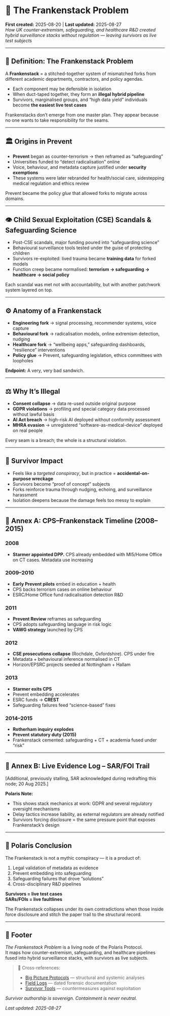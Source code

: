 # 🧠 The Frankenstack Problem  
**First created:** 2025-08-20 | **Last updated:** 2025-08-27  
*How UK counter-extremism, safeguarding, and healthcare R&D created hybrid surveillance stacks without regulation — leaving survivors as live test subjects*  

---

## 🧩 Definition: The Frankenstack Problem  
A **Frankenstack** = a stitched-together system of mismatched forks from different academic departments, contractors, and policy agendas.  

- Each component may be defensible in isolation  
- When duct-taped together, they form an **illegal hybrid pipeline**  
- Survivors, marginalised groups, and “high data yield” individuals become **the easiest live test cases**  

Frankenstacks don’t emerge from one master plan. They appear because no one wants to take responsibility for the seams.  

---

## 🏛 Origins in Prevent  
- **Prevent** began as counter-terrorism → then reframed as “safeguarding”  
- Universities funded to “detect radicalisation” online  
- Voice, behaviour, and metadata capture justified under **security exemptions**  
- These systems were later rebranded for health/social care, sidestepping medical regulation and ethics review  

Prevent became the policy *glue* that allowed forks to migrate across domains.  

---

## 👁 Child Sexual Exploitation (CSE) Scandals & Safeguarding Science  
- Post-CSE scandals, major funding poured into “safeguarding science”  
- Behavioural surveillance tools tested under the guise of protecting children  
- Survivors re-exploited: lived trauma became **training data** for forked models  
- Function creep became normalised: **terrorism → safeguarding → healthcare → social policy**  

Each scandal was met not with accountability, but with another patchwork system layered on top.  

---

## ⚙️ Anatomy of a Frankenstack  
- **Engineering fork** → signal processing, recommender systems, voice capture  
- **Behavioural fork** → radicalisation models, online extremism detection, nudging  
- **Healthcare fork** → “wellbeing apps,” safeguarding dashboards, “resilience” interventions  
- **Policy glue** → Prevent, safeguarding legislation, ethics committees with loopholes  

**Endpoint:** A very, very bad sandwich.  

---

## ⚖️ Why It’s Illegal  
- **Consent collapse** → data re-used outside original purpose  
- **GDPR violations** → profiling and special category data processed without lawful basis  
- **AI Act breach** → high-risk AI deployed without conformity assessment  
- **MHRA evasion** → unregistered “software-as-medical-device” deployed on real people  

Every seam is a breach; the whole is a structural violation.  

---

## 🧬 Survivor Impact  
- Feels like a *targeted conspiracy*, but in practice = **accidental-on-purpose wreckage**  
- Survivors become “proof of concept” subjects  
- Forks reinforce trauma through nudging, echoing, and surveillance harassment  
- Isolation deepens because the damage feels too messy to explain  

---

## 📜 Annex A: CPS–Frankenstack Timeline (2008–2015)  

### 2008  
- **Starmer appointed DPP.** CPS already embedded with MI5/Home Office on CT cases. Metadata use increasing  

### 2009–2010  
- **Early Prevent pilots** embed in education + health  
- CPS backs terrorism cases on online behaviour  
- ESRC/Home Office fund radicalisation detection R&D  

### 2011  
- **Prevent Review** reframes as safeguarding  
- CPS adopts safeguarding language in risk logic  
- **VAWG strategy** launched by CPS  

### 2012  
- **CSE prosecutions collapse** (Rochdale, Oxfordshire). CPS under fire  
- Metadata + behavioural inference normalised in CT  
- Horizon/EPSRC projects seeded at Nottingham + Hallam  

### 2013  
- **Starmer exits CPS**  
- Prevent embedding accelerates  
- ESRC funds → **CREST**  
- Safeguarding failures feed “science-based” fixes  

### 2014–2015  
- **Rotherham inquiry explodes**  
- **Prevent statutory duty (2015)**  
- Frankenstack cemented: safeguarding + CT + academia fused under “risk”  

---

## 📂 Annex B: Live Evidence Log – SAR/FOI Trail  

[Additional, previously stalling, SAR acknowledged during redrafting this node; 20 Aug 2025.]  

**Polaris Note:**  
- This shows stack mechanics at work: GDPR and several regulatory oversight mechanisms  
- Delay tactics increase liability, as external regulators are already notified  
- Survivors forcing disclosure = the same pressure point that exposes Frankenstack’s design  

---

## 📌 Polaris Conclusion  

The Frankenstack is not a mythic conspiracy — it is a product of:  
1. Legal validation of metadata as evidence  
2. Prevent embedding into safeguarding  
3. Safeguarding failures that drove “solutions”  
4. Cross-disciplinary R&D pipelines  

**Survivors = live test cases**  
**SARs/FOIs = live faultlines**  

The Frankenstack collapses under its own contradictions when those inside force disclosure and stitch the paper trail to the structural record.  

---

## 🏮 Footer  

*The Frankenstack Problem* is a living node of the Polaris Protocol.  
It maps how counter-extremism, safeguarding, and healthcare pipelines fused into hybrid surveillance stacks, with survivors as live subjects.  

> 📡 Cross-references:  
> - [Big Picture Protocols](../Big_Picture_Protocols/) — structural and systemic analyses  
> - [Field Logs](../Field_Logs/) — dated forensic documentation  
> - [Survivor Tools](../Survivor_Tools/) — countermeasures against exploitation  

*Survivor authorship is sovereign. Containment is never neutral.*  

_Last updated: 2025-08-27_
